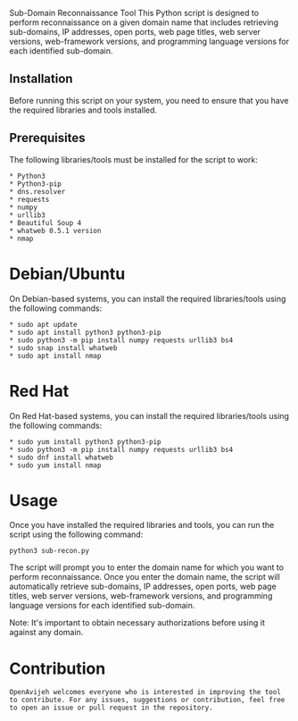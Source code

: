 Sub-Domain Reconnaissance Tool
This Python script is designed to perform reconnaissance on a given domain name that includes retrieving sub-domains, IP addresses, open ports, web page titles, web server versions, web-framework versions, and programming language versions for each identified sub-domain.

## Installation
Before running this script on your system, you need to ensure that you have the required libraries and tools installed.

## Prerequisites
The following libraries/tools must be installed for the script to work:

```
* Python3
* Python3-pip
* dns.resolver
* requests
* numpy
* urllib3
* Beautiful Soup 4
* whatweb 0.5.1 version
* nmap
```

# Debian/Ubuntu
On Debian-based systems, you can install the required libraries/tools using the following commands:

```
* sudo apt update
* sudo apt install python3 python3-pip
* sudo python3 -m pip install numpy requests urllib3 bs4
* sudo snap install whatweb
* sudo apt install nmap
```

# Red Hat
On Red Hat-based systems, you can install the required libraries/tools using the following commands:

```
* sudo yum install python3 python3-pip
* sudo python3 -m pip install numpy requests urllib3 bs4
* sudo dnf install whatweb
* sudo yum install nmap
```

# Usage
Once you have installed the required libraries and tools, you can run the script using the following command:

```
python3 sub-recon.py
```

The script will prompt you to enter the domain name for which you want to perform reconnaissance. Once you enter the domain name, the script will automatically retrieve sub-domains, IP addresses, open ports, web page titles, web server versions, web-framework versions, and programming language versions for each identified sub-domain.

Note: It's important to obtain necessary authorizations before using it against any domain.

# Contribution
```
OpenAvijeh welcomes everyone who is interested in improving the tool to contribute. For any issues, suggestions or contribution, feel free to open an issue or pull request in the repository.
```
